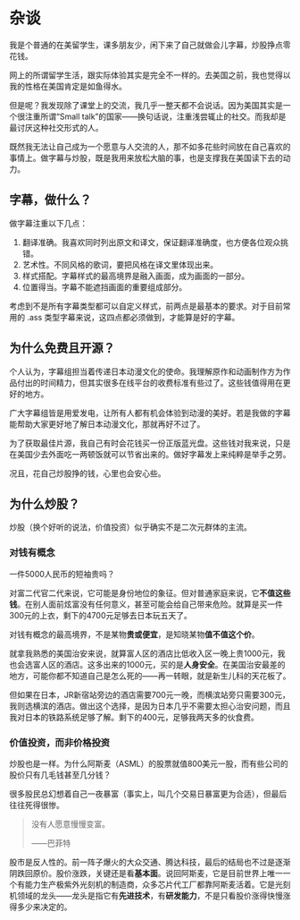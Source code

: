 # 杂谈

我是个普通的在美留学生，课多朋友少，闲下来了自己就做会儿字幕，炒股挣点零花钱。

网上的所谓留学生活，跟实际体验其实是完全不一样的。去美国之前，我也觉得以我的性格在美国肯定是如鱼得水。

但是呢？我发现除了课堂上的交流，我几乎一整天都不会说话。因为美国其实是一个很注重所谓“Small talk”的国家——换句话说，注重浅尝辄止的社交。而我却是最讨厌这种社交形式的人。

既然我无法让自己成为一个愿意与人交流的人，那不如多花些时间放在自己喜欢的事情上。做字幕与炒股，既是我用来放松大脑的事，也是支撑我在美国读下去的动力。

## 字幕，做什么？

做字幕注重以下几点：

1. 翻译准确。我喜欢同时列出原文和译文，保证翻译准确度，也方便各位观众挑错。
2. 艺术性。不同风格的歌词，要把风格在译文里体现出来。
3. 样式搭配。字幕样式的最高境界是融入画面，成为画面的一部分。
4. 位置得当。字幕不能遮挡画面的重要组成部分。

考虑到不是所有字幕类型都可以自定义样式，前两点是最基本的要求。对于目前常用的 .ass 类型字幕来说，这四点都必须做到，才能算是好的字幕。

## 为什么免费且开源？

个人认为，字幕组担当着传递日本动漫文化的使命。我理解原作和动画制作方为作品付出的时间精力，但其实很多在线平台的收费标准有些过了。这些钱值得用在更好的地方。

广大字幕组皆是用爱发电，让所有人都有机会体验到动漫的美好。若是我做的字幕能帮助大家更好地了解日本动漫文化，那就再好不过了。

为了获取最佳片源，我自己有时会花钱买一份正版蓝光盘。这些钱对我来说，只是在美国少去外面吃一两顿饭就可以节省出来的。做好字幕发上来纯粹是举手之劳。

况且，花自己炒股挣的钱，心里也会安心些。

## 为什么炒股？

炒股（换个好听的说法，价值投资）似乎确实不是二次元群体的主流。

### 对钱有概念
  
一件5000人民币的短袖贵吗？

对富二代官二代来说，它可能是身份地位的象征。但对普通家庭来说，它**不值这些钱**。在别人面前炫富没有任何意义，甚至可能会给自己带来危险。就算是买一件300元的上衣，剩下的4700元足够去日本玩五天了。

对钱有概念的最高境界，不是某物**贵或便宜**，是知晓某物**值不值这个价**。

就拿我熟悉的美国治安来说，就算富人区的酒店比低收入区一晚上贵1000元，我也会选富人区的酒店。这多出来的1000元，买的是**人身安全**。在美国治安最差的地方，可能你都不知道自己是怎么死的——再一转眼，就是新生儿科的天花板了。

但如果在日本，JR新宿站旁边的酒店需要700元一晚，而横滨站旁只需要300元，我则选横滨的酒店。做出这个选择，是因为日本几乎不需要太担心治安问题，而且我对日本的铁路系统足够了解。剩下的400元，足够我两天多的伙食费。

### 价值投资，而非价格投资

炒股也是一样。为什么阿斯麦（ASML）的股票就值800美元一股，而有些公司的股价只有几毛钱甚至几分钱？

很多股民总幻想着自己一夜暴富（事实上，叫几个交易日暴富更为合适），但最后往往死得很惨。

> 没有人愿意慢慢变富。
> 
> ——巴菲特

股市是反人性的。前一阵子爆火的大众交通、腾达科技，最后的结局也不过是逐渐阴跌回原价。股价涨跌，关键还是看**基本面**。说回阿斯麦，它是目前世界上唯一一个有能力生产极紫外光刻机的制造商，众多芯片代工厂都靠阿斯麦活着。它是光刻机领域的龙头——龙头是指它有**先进技术**，有**研发能力**，不是只看股价涨得快慢涨得多少来决定的。
